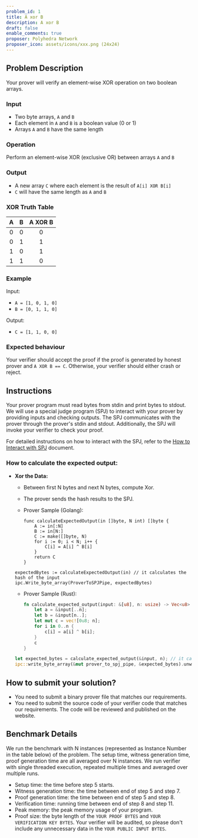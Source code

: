 ```yaml
---
problem_id: 1
title: A xor B
description: A xor B
draft: false
enable_comments: true
proposer: Polyhedra Network
proposer_icon: assets/icons/xxx.png (24x24)
---
```


## Problem Description

Your prover will verify an element-wise XOR operation on two boolean arrays.

### Input

- Two byte arrays, `A` and `B`
- Each element in `A` and `B` is a boolean value (0 or 1)
- Arrays `A` and `B` have the same length

### Operation

Perform an element-wise XOR (exclusive OR) between arrays `A` and `B`

### Output

- A new array `C` where each element is the result of `A[i] XOR B[i]`
- `C` will have the same length as `A` and `B`

### XOR Truth Table

|  A  |  B  | A XOR B |
| :-: | :-: | :-----: |
|  0  |  0  |    0    |
|  0  |  1  |    1    |
|  1  |  0  |    1    |
|  1  |  1  |    0    |

### Example

Input:

- `A = [1, 0, 1, 0]`
- `B = [0, 1, 1, 0]`

Output:

- `C = [1, 1, 0, 0]`

### Expected behaviour

Your verifier should accept the proof if the proof is generated by honest prover and `A XOR B == C`. Otherwise, your verifier should either crash or reject.

## Instructions

Your prover program must read bytes from stdin and print bytes to stdout. We will use a special judge program (SPJ) to interact with your prover by providing inputs and checking outputs. The SPJ communicates with the prover through the prover's stdin and stdout. Additionally, the SPJ will invoke your verifier to check your proof.

For detailed instructions on how to interact with the SPJ, refer to the [How to Interact with SPJ](https://github.com/PolyhedraZK/proof-arena/blob/main/docs/how_to_interact_with_SPJ.md) document.

### How to calculate the expected output:

- **Xor the Data:**

  - Between first N bytes and next N bytes, compute Xor.
  - The prover sends the hash results to the SPJ.
  - Prover Sample (Golang):

    ```golang
    func calculateExpectedOutput(in []byte, N int) []byte {
        A := in[:N]
        B := in[N:]
        C := make([]byte, N)
        for i := 0; i < N; i++ {
            C[i] = A[i] ^ B[i]
        }
        return C
    }
    ```

  ```golang
  expectedBytes := calculateExpectedOutput(in) // it calculates the hash of the input
  ipc.Write_byte_array(ProverToSPJPipe, expectedBytes)
  ```

  - Prover Sample (Rust):

    ```rust
    fn calculate_expected_output(input: &[u8], n: usize) -> Vec<u8> {
        let a = &input[..n];
        let b = &input[n..];
        let mut c = vec![0u8; n];
        for i in 0..n {
            c[i] = a[i] ^ b[i];
        }
        c
    }
    ```

  ```rust
  let expected_bytes = calculate_expected_output(&input, n); // it calculates the hash of the input
  ipc::write_byte_array(&mut prover_to_spj_pipe, &expected_bytes).unwrap();
  ```

## How to submit your solution?

- You need to submit a binary prover file that matches our requirements.
- You need to submit the source code of your verifier code that matches our requirements. The code will be reviewed and published on the website.

## Benchmark Details

We run the benchmark with N instances (represented as Instance Number in the table below) of the problem. The setup time, witness generation time, proof generation time are all averaged over N instances. We run verifier with single threaded execution, repeated multiple times and averaged over multiple runs.

- Setup time: the time before step 5 starts.
- Witness generation time: the time between end of step 5 and step 7.
- Proof generation time: the time between end of step 5 and step 8.
- Verification time: running time between end of step 8 and step 11.
- Peak memory: the peak memory usage of your program.
- Proof size: the byte length of the `YOUR PROOF BYTES` and `YOUR VERIFICATION KEY BYTES`. Your verifier will be audited, so please don't include any unnecessary data in the `YOUR PUBLIC INPUT BYTES`.
